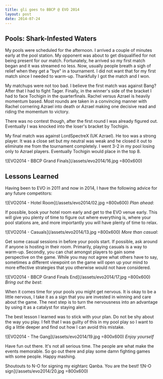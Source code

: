 ```yaml
---
title: gli goes to BBCP @ EVO 2014
layout: post
date: 2014-07-24
---
```


Pools: Shark-Infested Waters
----------------------------

My pools were scheduled for the afternoon. I arrived a couple of minutes early at the pool station. My opponent was about to get disqualified for not being present for our match. Fortunately, he arrived so my first match began and it was streamed no less. Now, usually people breath a sigh of relief when they get a "bye" in a tournament. I did not want that for my first match since I needed to warm-up. Thankfully I got the match and I won.

My matchups were not too bad. I believe the first match was against Bang? After that I had to fight Tager. Finally, in the winner's side of the bracket I had to face Tochigin in the quarterfinals. Rachel versus Azrael is heavily momentum based. Most rounds are taken in a convincing manner with Rachel cornering Azrael into death or Azrael making one decisive read and riding the momentum to victory.

There was no contest though, after the first round I was already figured out. Eventually I was knocked into the loser's bracket by Tochigin.

My final match was against LordSpectreX (UK Azrael). He too was a strong player. It was a close set but my neutral was weak and he closed it out to eliminate me from the tournament completely. I went 3-2 in my pool losing only to Azrael players. Eventually Tochigin would place in the top 8.

![EVO2014 - BBCP Grand Finals](/assets/evo2014/16.jpg =800x600)

Lessons Learned
---------------

Having been to EVO in 2011 and now in 2014, I have the following advice for any future competitors:

![EVO2014 - Hotel Room](/assets/evo2014/02.jpg =800x600)
*Plan ahead*:

If possible, book your hotel room early and get to the EVO venue early. This will give you plenty of time to figure out where everything is, where your pool stations are, and more importantly you will have plenty of time to relax.

![EVO2014 - Casuals](/assets/evo2014/13.jpg =800x600)
*More than casual*:

Get some casual sessions in before your pools start. If possible, ask around if anyone is hosting in their room. Primarily, playing casuals is a way to warm-up. Secondly, you can chat amongst players to gain some perspective on the game. While you may not agree what others have to say, sometimes a different viewpoint on the game will open up your mind to more effective strategies that you otherwise would not have considered.

![EVO2014 - BBCP Grand Finals End](/assets/evo2014/17.jpg =800x600)
*Bring out the best*:

When it comes time for your pools you might get nervous. It is okay to be a little nervous, I take it as a sign that you are invested in winning and care about the game. The next step is to turn the nervousness into an advantage by using it as a catalyst for staying alert.

The best lesson I learned was to stick with your plan. Do not be shy about the way you play. I felt that I was guilty of this in my pool play so I want to dig a little deeper and find out how I can avoid this mistake.

![EVO2014 - The Gang](/assets/evo2014/19.jpg =800x600)
*Enjoy yourself*

Have fun out there. It's not all serious time. The people are what make the events memorable. So go out there and play some damn fighting games with some people. Happy mashing.

Shoutouts to N-O for signing my eightarc Qanba. You are the best!
![N-O sign](/assets/evo2014/20.jpg =800x600)
